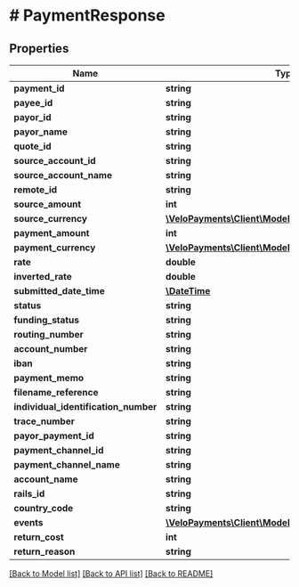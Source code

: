 # # PaymentResponse

## Properties

Name | Type | Description | Notes
------------ | ------------- | ------------- | -------------
**payment_id** | **string** |  | 
**payee_id** | **string** |  | 
**payor_id** | **string** |  | 
**payor_name** | **string** |  | [optional] 
**quote_id** | **string** |  | 
**source_account_id** | **string** |  | 
**source_account_name** | **string** |  | [optional] 
**remote_id** | **string** |  | [optional] 
**source_amount** | **int** |  | [optional] 
**source_currency** | [**\VeloPayments\Client\Model\PaymentAuditCurrency**](PaymentAuditCurrency.md) |  | [optional] 
**payment_amount** | **int** |  | 
**payment_currency** | [**\VeloPayments\Client\Model\PaymentAuditCurrency**](PaymentAuditCurrency.md) |  | [optional] 
**rate** | **double** |  | [optional] 
**inverted_rate** | **double** |  | [optional] 
**submitted_date_time** | [**\DateTime**](\DateTime.md) |  | 
**status** | **string** |  | 
**funding_status** | **string** |  | 
**routing_number** | **string** |  | [optional] 
**account_number** | **string** |  | [optional] 
**iban** | **string** |  | [optional] 
**payment_memo** | **string** |  | [optional] 
**filename_reference** | **string** |  | [optional] 
**individual_identification_number** | **string** |  | [optional] 
**trace_number** | **string** |  | [optional] 
**payor_payment_id** | **string** |  | [optional] 
**payment_channel_id** | **string** |  | [optional] 
**payment_channel_name** | **string** |  | [optional] 
**account_name** | **string** |  | [optional] 
**rails_id** | **string** |  | 
**country_code** | **string** |  | [optional] 
**events** | [**\VeloPayments\Client\Model\PaymentEventResponse[]**](PaymentEventResponse.md) |  | 
**return_cost** | **int** |  | [optional] 
**return_reason** | **string** |  | [optional] 

[[Back to Model list]](../../README.md#documentation-for-models) [[Back to API list]](../../README.md#documentation-for-api-endpoints) [[Back to README]](../../README.md)


